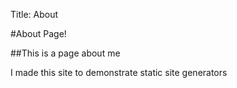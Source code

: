 Title: About

#About Page!

##This is a page about me

I made this site to demonstrate static site generators
